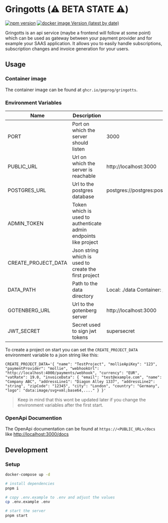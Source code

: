 # Gringotts (:warning: BETA STATE :warning:)

[![npm version](https://img.shields.io/npm/v/@geprog/gringotts-client)](https://www.npmjs.com/package/@geprog/gringotts-client)
[![docker image Version (latest by date)](https://img.shields.io/docker/v/geprog/gringotts?label=docker)](https://github.com/geprog/gringotts-payments/pkgs/container/gringotts)

Gringotts is an api service (maybe a frontend will follow at some point) which can be used as gateway between your payment provider and for example your SAAS application. It allows you to easily handle subscriptions, subscription changes and invoice generation for your users.

## Usage

### Container image

The container image can be found at `ghcr.io/geprog/gringotts`.

### Environment Variables

| Name                | Description                                                      | Default                                               |
| ------------------- | ---------------------------------------------------------------- | ----------------------------------------------------- |
| PORT                | Port on which the server should listen                           | 3000                                                  |
| PUBLIC_URL          | Url on which the server is reachable                             | http://localhost:3000                                 |
| POSTGRES_URL        | Url to the postgres database                                     | postgres://postgres:postgres@localhost:5432/gringotts |
| ADMIN_TOKEN         | Token which is used to authenticate admin endpoints like project |                                                       |
| CREATE_PROJECT_DATA | Json string which is used to create the first project            |                                                       |
| DATA_PATH           | Path to the data directory                                       | Local: ./data Container: /app/data                    |
| GOTENBERG_URL       | Url to the gotenberg server                                      | http://localhost:3000                                 |
| JWT_SECRET          | Secret used to sign jwt tokens                                   | supersecret                                           |

To create a project on start you can set the `CREATE_PROJECT_DATA` environment variable to a json string like this:

`CREATE_PROJECT_DATA='{ "name": "TestProject", "mollieApiKey": "123", "paymentProvider": "mollie", "webhookUrl": "http://localhost:4000/payments/webhook", "currency": "EUR", "vatRate": 19.0, "invoiceData": { "email": "test@example.com", "name": "Company ABC", "addressLine1": "Diagon Alley 1337", "addressLine2": "string", "zipCode": "12345", "city": "London", "country": "Germany", "logo": "data:image/svg+xml;base64,...." } }'`

> Keep in mind that this wont be updated later if you change the environment variables after the first start.

### OpenApi Documention

The OpenApi documentation can be found at `https://<PUBLIC_URL>/docs` like <http://localhost:3000/docs>

## Development

### Setup

```bash
docker-compose up -d

# install dependencies
pnpm i

# copy .env.example to .env and adjust the values
cp .env.example .env

# start the server
pnpm start
```
